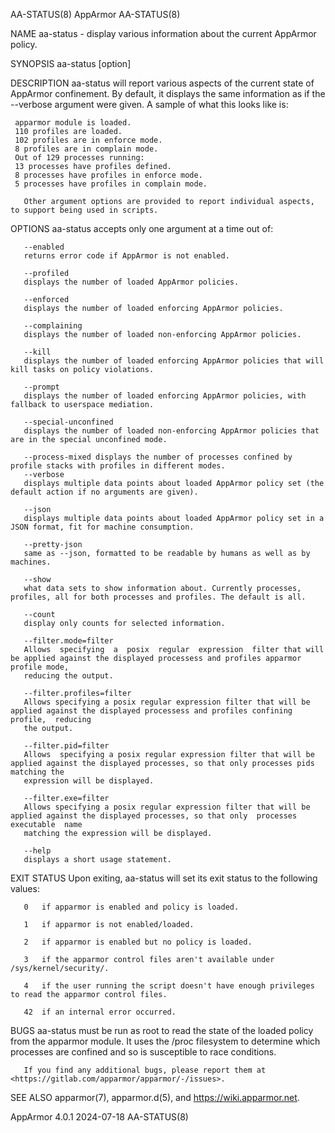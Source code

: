 AA-STATUS(8)								   AppArmor								  AA-STATUS(8)

NAME
       aa-status - display various information about the current AppArmor policy.

SYNOPSIS
       aa-status [option]

DESCRIPTION
       aa-status will report various aspects of the current state of AppArmor confinement. By default, it displays the same information as if the --verbose
       argument were given. A sample of what this looks like is:

	 apparmor module is loaded.
	 110 profiles are loaded.
	 102 profiles are in enforce mode.
	 8 profiles are in complain mode.
	 Out of 129 processes running:
	 13 processes have profiles defined.
	 8 processes have profiles in enforce mode.
	 5 processes have profiles in complain mode.

       Other argument options are provided to report individual aspects, to support being used in scripts.

OPTIONS
       aa-status accepts only one argument at a time out of:

       --enabled
	   returns error code if AppArmor is not enabled.

       --profiled
	   displays the number of loaded AppArmor policies.

       --enforced
	   displays the number of loaded enforcing AppArmor policies.

       --complaining
	   displays the number of loaded non-enforcing AppArmor policies.

       --kill
	   displays the number of loaded enforcing AppArmor policies that will kill tasks on policy violations.

       --prompt
	   displays the number of loaded enforcing AppArmor policies, with fallback to userspace mediation.

       --special-unconfined
	   displays the number of loaded non-enforcing AppArmor policies that are in the special unconfined mode.

       --process-mixed displays the number of processes confined by profile stacks with profiles in different modes.
       --verbose
	   displays multiple data points about loaded AppArmor policy set (the default action if no arguments are given).

       --json
	   displays multiple data points about loaded AppArmor policy set in a JSON format, fit for machine consumption.

       --pretty-json
	   same as --json, formatted to be readable by humans as well as by machines.

       --show
	   what data sets to show information about. Currently processes, profiles, all for both processes and profiles. The default is all.

       --count
	   display only counts for selected information.

       --filter.mode=filter
	   Allows  specifying  a  posix	 regular  expression  filter that will be applied against the displayed processess and profiles apparmor profile mode,
	   reducing the output.

       --filter.profiles=filter
	   Allows specifying a posix regular expression filter that will be applied against the displayed processess and profiles confining profile,  reducing
	   the output.

       --filter.pid=filter
	   Allows  specifying a posix regular expression filter that will be applied against the displayed processes, so that only processes pids matching the
	   expression will be displayed.

       --filter.exe=filter
	   Allows specifying a posix regular expression filter that will be applied against the displayed processes, so that only  processes  executable  name
	   matching the expression will be displayed.

       --help
	   displays a short usage statement.

EXIT STATUS
       Upon exiting, aa-status will set its exit status to the following values:

       0   if apparmor is enabled and policy is loaded.

       1   if apparmor is not enabled/loaded.

       2   if apparmor is enabled but no policy is loaded.

       3   if the apparmor control files aren't available under /sys/kernel/security/.

       4   if the user running the script doesn't have enough privileges to read the apparmor control files.

       42  if an internal error occurred.

BUGS
       aa-status  must	be  run	 as  root  to  read  the  state of the loaded policy from the apparmor module. It uses the /proc filesystem to determine which
       processes are confined and so is susceptible to race conditions.

       If you find any additional bugs, please report them at <https://gitlab.com/apparmor/apparmor/-/issues>.

SEE ALSO
       apparmor(7), apparmor.d(5), and <https://wiki.apparmor.net>.

AppArmor 4.0.1								  2024-07-18								  AA-STATUS(8)
